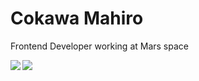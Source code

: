 # Cokawa Mahiro

Frontend Developer working at Mars space

<a href="https://github.com/mahirocoko/github-readme-stats">
  <img align="left" src="https://github-readme-stats.vercel.app/api?username=mahirocoko&show_icons=true&rank_icon=github" />
</a>
<a href="https://github.com/mahirocoko/convoychat">
  <img align="left" src="https://github-readme-stats.vercel.app/api/top-langs/?username=mahirocoko&layout=compact" />
</a>